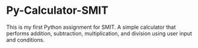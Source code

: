 # Py-Calculator-SMIT
This is my first Python assignment for SMIT. A simple calculator that performs addition, subtraction, multiplication, and division using user input and conditions.
